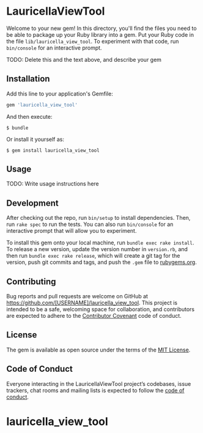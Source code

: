 # LauricellaViewTool

Welcome to your new gem! In this directory, you'll find the files you need to be able to package up your Ruby library into a gem. Put your Ruby code in the file `lib/lauricella_view_tool`. To experiment with that code, run `bin/console` for an interactive prompt.

TODO: Delete this and the text above, and describe your gem

## Installation

Add this line to your application's Gemfile:

```ruby
gem 'lauricella_view_tool'
```

And then execute:

    $ bundle

Or install it yourself as:

    $ gem install lauricella_view_tool

## Usage

TODO: Write usage instructions here

## Development

After checking out the repo, run `bin/setup` to install dependencies. Then, run `rake spec` to run the tests. You can also run `bin/console` for an interactive prompt that will allow you to experiment.

To install this gem onto your local machine, run `bundle exec rake install`. To release a new version, update the version number in `version.rb`, and then run `bundle exec rake release`, which will create a git tag for the version, push git commits and tags, and push the `.gem` file to [rubygems.org](https://rubygems.org).

## Contributing

Bug reports and pull requests are welcome on GitHub at https://github.com/[USERNAME]/lauricella_view_tool. This project is intended to be a safe, welcoming space for collaboration, and contributors are expected to adhere to the [Contributor Covenant](http://contributor-covenant.org) code of conduct.

## License

The gem is available as open source under the terms of the [MIT License](http://opensource.org/licenses/MIT).

## Code of Conduct

Everyone interacting in the LauricellaViewTool project’s codebases, issue trackers, chat rooms and mailing lists is expected to follow the [code of conduct](https://github.com/[USERNAME]/lauricella_view_tool/blob/master/CODE_OF_CONDUCT.md).
# lauricella_view_tool
